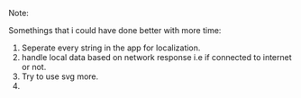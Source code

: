 
Note:

Somethings that i could have done better with more time:

1. Seperate every string in the app for localization.
2. handle local data based on network response i.e if connected to internet or not.
3. Try to use svg more.
4. 